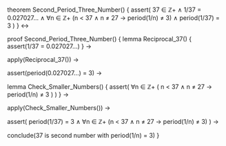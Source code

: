 theorem Second_Period_Three_Number() {
  assert(
    37 ∈ ℤ+ ∧
    1/37 = 0.027027... ∧
    ∀n ∈ ℤ+ (n < 37 ∧ n ≠ 27 → period(1/n) ≠ 3) ∧
    period(1/37) = 3
  )
} ↔

proof Second_Period_Three_Number() {
  lemma Reciprocal_37() {
    assert(1/37 = 0.027027...)
  } →
  
  apply(Reciprocal_37()) →
  
  assert(period(0.027027...) = 3) →
  
  lemma Check_Smaller_Numbers() {
    assert(
      ∀n ∈ ℤ+ (
        n < 37 ∧ n ≠ 27 →
        period(1/n) ≠ 3
      )
    )
  } →
  
  apply(Check_Smaller_Numbers()) →
  
  assert(
    period(1/37) = 3 ∧
    ∀n ∈ ℤ+ (n < 37 ∧ n ≠ 27 → period(1/n) ≠ 3)
  ) →
  
  conclude(37 is second number with period(1/n) = 3)
}